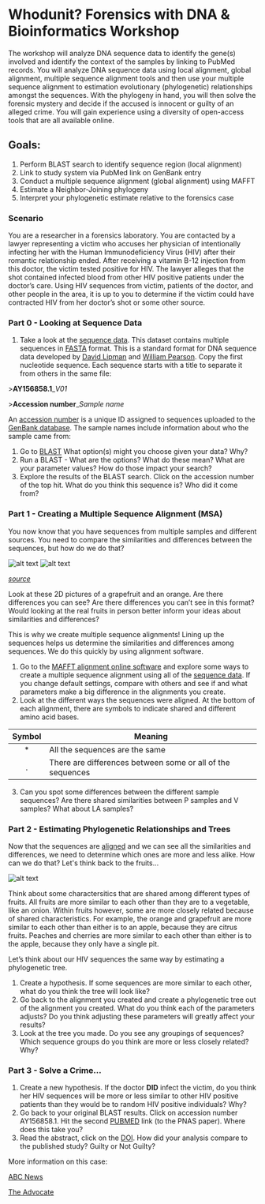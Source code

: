 # Whodunit? Forensics with DNA & Bioinformatics Workshop

The workshop will analyze DNA sequence data to identify the gene(s) involved and identify the context of the samples by linking to PubMed records. You will analyze DNA sequence data using local alignment, global alignment, multiple sequence alignment tools and then use your multiple sequence alignment to estimation evolutionary (phylogenetic) relationships amongst the sequences.  With the phylogeny in hand, you will then solve the forensic mystery and decide if the accused is innocent or guilty of an alleged crime. You will gain experience using a diversity of open-access tools that are all available online. 
## Goals:
1. Perform BLAST search to identify sequence region (local alignment)
2. Link to study system via PubMed link on GenBank entry
3. Conduct a multiple sequence alignment (global alignment) using MAFFT
4. Estimate a Neighbor-Joining phylogeny
5. Interpret your phylogenetic estimate relative to the forensics case

### Scenario
You are a researcher in a forensics laboratory. You are contacted by a lawyer representing a victim who accuses her physician of intentionally infecting her with the Human Immunodeficiency Virus (HIV) after their romantic relationship ended. After receiving a vitamin B-12 injection from this doctor, the victim tested positive for HIV. The lawyer alleges that the shot contained infected blood from other HIV positive patients under the doctor’s care. Using HIV sequences from victim, patients of the doctor, and other people in the area, it is up to you to determine if the victim could have contracted HIV from her doctor’s shot or some other source.

### Part 0 - Looking at Sequence Data
1.	Take a look at the [sequence data](whodunit_workshop_data/whodunit_data_subset.fas). This dataset contains multiple sequences in [FASTA](https://blast.ncbi.nlm.nih.gov/Blast.cgi?CMD=Web&PAGE_TYPE=BlastDocs&DOC_TYPE=BlastHelp) format. This is a standard format for DNA sequence data developed by [David Lipman](https://www.amia.org/about-amia/leadership/acmi-fellow/david-j-lipman-md-facmi) and [William Pearson](http://www.people.virginia.edu/~wrp/). Copy the first nucleotide sequence. Each sequence starts with a title to separate it from others in the same file:

\>**AY156858.1**\_*V01*

\>**Accession number**\_*Sample name*

An [accession number](https://www.ncbi.nlm.nih.gov/genbank/sequenceids/) is a unique ID assigned to sequences uploaded to the [GenBank database](https://www.ncbi.nlm.nih.gov/genbank/). The sample names include information about who the sample came from:

1. Go to [BLAST](https://blast.ncbi.nlm.nih.gov/Blast.cgi) What option(s) might you choose given your data?  Why?
2. Run a BLAST - What are the options? What do these mean?  What are your parameter values?  How do those impact your search?
3. Explore the results of the BLAST search. Click on the accession number of the top hit. What do you think this sequence is? Who did it come from? 

### Part 1 - Creating a Multiple Sequence Alignment (MSA)
You now know that you have sequences from multiple samples and different sources. You need to compare the similarities and differences between the sequences, but how do we do that? 


![alt text](whodunit_workshop_data/whodunit_grapefruit.png) ![alt text](whodunit_workshop_data/whodunit_orange.png)

*[source](https://commons.wikimedia.org/wiki/User:Evan-Amos/Food)*

Look at these 2D pictures of a grapefruit and an orange. Are there differences you can see? Are there differences you can’t see in this format? Would looking at the real fruits in person better inform your ideas about similarities and differences?

This is why we create multiple sequence alignments! Lining up the sequences helps us determine the similarities and differences among sequences. We do this quickly by using alignment software.

1.	Go to the [MAFFT alignment online software](https://mafft.cbrc.jp/alignment/server/) and explore some ways to create a multiple sequence alignment using all of the [sequence data](whodunit_workshop_data/whodunit_data_subset.fas). If you change default settings, compare with others and see if and what parameters make a big difference in the alignments you create.
2.	Look at the different ways the sequences were aligned. At the bottom of each alignment, there are symbols to indicate shared and different amino acid bases.

|Symbol|Meaning|
:-------:|-------|
|\* | All the sequences are the same
|\. | There are differences between some or all of the sequences

3.	Can you spot some differences between the different sample sequences? Are there shared similarities between P samples and V samples? What about LA samples?

### Part 2 - Estimating Phylogenetic Relationships and Trees

Now that the sequences are [aligned](whodunit_workshop_data/whodunit_data_aligned.fas) and we can see all the similarities and differences, we need to determine which ones are more and less alike. How can we do that? Let's think back to the fruits...

![alt text](whodunit_workshop_data/whodunit_fruit_tree.PNG)

Think about some charactersitics that are shared among different types of fruits. All fruits are more similar to each other than they are to a vegetable, like an onion. Within fruits however, some are more closely related because of shared characteristics. For example, the orange and grapefruit are more similar to each other than either is to an apple, because they are citrus fruits. Peaches and cherries are more similar to each other than either is to the apple, because they only have a single pit. 

Let’s think about our HIV sequences the same way by estimating a phylogenetic tree. 

1.	Create a hypothesis. If some sequences are more similar to each other, what do you think the tree will look like?
2.	Go back to the alignment you created and create a phylogenetic tree out of the alignment you created. What do you think each of the parameters adjusts? Do you think adjusting these parameters will greatly affect your results?
6.	Look at the tree you made. Do you see any groupings of sequences? Which sequence groups do you think are more or less closely related? Why? 

### Part 3 - Solve a Crime...

1. Create a new hypothesis. If the doctor **DID** infect the victim, do you think her HIV sequences will be more or less similar to other HIV positive patients than they would be to random HIV positive individuals? Why?
2.	Go back to your original BLAST results. Click on accession number AY156858.1.  Hit the second [PUBMED](https://www.ncbi.nlm.nih.gov/pubmed/) link (to the PNAS paper).  Where does this take you? 
3. Read the abstract, click on the [DOI](https://www.doi.org/). How did your analysis compare to the published study? Guilty or Not Guilty?

More information on this case:

[ABC News](https://abcnews.go.com/Technology/story?id=97856&page=1)

[The Advocate](https://www.theadvocate.com/acadiana/news/article_4f2c8962-fd3c-5fa7-87cf-048188f626e3.html)
